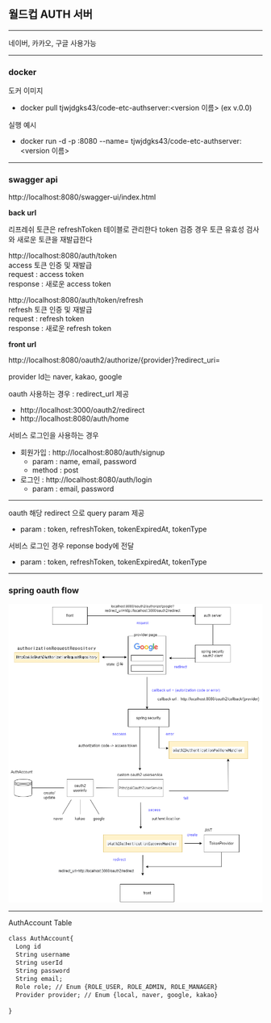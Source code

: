 
## 월드컵 AUTH 서버

------------

네이버, 카카오, 구글 사용가능

-----
### docker

도커 이미지
* docker pull tjwjdgks43/code-etc-authserver:<version 이름> (ex v.0.0)

실행 예시
- docker run -d -p <user-port>:8080 --name=<custom-name> tjwjdgks43/code-etc-authserver:<version 이름>

------------
### swagger api <br>
http://localhost:8080/swagger-ui/index.html

**back url**

리프레쉬 토큰은 refreshToken 테이블로 관리한다
token 검증 경우 토큰 유효성 검사와 새로운 토큰을 재발급한다

http://localhost:8080/auth/token <br>
access 토큰 인증 및 재발급 <br>
request : access token <br>
response : 새로운 access token

http://localhost:8080/auth/token/refresh <br>
refresh 토큰 인증 및 재발급 <br>
request : refresh token <br>
response : 새로운 refresh token<br>


**front url**

http://localhost:8080/oauth2/authorize/{provider}?redirect_uri=

provider Id는 naver, kakao, google

oauth 사용하는 경우 : redirect_url 제공

* http://localhost:3000/oauth2/redirect
* http://localhost:8080/auth/home

서비스 로그인을 사용하는 경우

* 회원가입 : http://localhost:8080/auth/signup
  * param : name, email, password 
  * method : post
* 로그인 : http://localhost:8080/auth/login
  * param : email, password
  
-----
oauth 해당 redirect 으로 query param 제공
* param : token, refreshToken, tokenExpiredAt, tokenType

서비스 로그인 경우 reponse body에 전달 
* param : token, refreshToken, tokenExpiredAt, tokenType

-----
### spring oauth flow

![oauth flow](../image/oauth-flow.png)

------

AuthAccount Table

```
class AuthAccount{
  Long id
  String username
  String userId
  String password
  String email;
  Role role; // Enum {ROLE_USER, ROLE_ADMIN, ROLE_MANAGER}
  Provider provider; // Enum {local, naver, google, kakao}
 
} 
```
